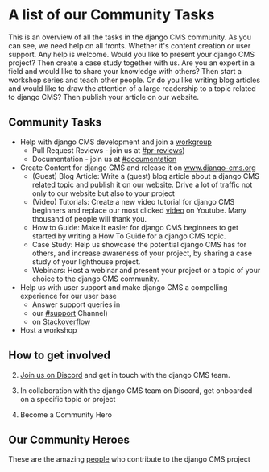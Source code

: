 # A list of our Community Tasks

This is an overview of all the tasks in the django CMS community. As you can see, we need help on all fronts. Whether it's content creation or user support. Any help is welcome. Would you like to present your django CMS project? Then create a case study together with us. Are you an expert in a field and would like to share your knowledge with others? Then start a workshop series and teach other people. Or do you like writing blog articles and would like to draw the attention of a large readership to a topic related to django CMS? Then publish your article on our website. 

## Community Tasks 

- Help with django CMS development and join a [workgroup](/contributions/work-groups.md)
  - Pull Request Reviews - join us at [#pr-reviews](https://discord-pr-review-channel.django-cms.org)) 
  - Documentation - join us at [#documentation](https://discord-docs-channel.django-cms.org)
- Create Content for django CMS and release it on www.django-cms.org
  - (Guest) Blog Article: Write a (guest) blog article about a django CMS related topic and publish it on our website. Drive a lot of traffic not only to our website but also to your project
  - (Video) Tutorials: Create a new video tutorial for django CMS beginners and replace our most clicked [video](https://www.youtube.com/watch?v=NbsRVfLCE1U&feature=youtu.be) on Youtube. Many thousand of people will thank you.
  - How to Guide: Make it easier for django CMS beginners to get started by writing a How To Guide for a django CMS topic.  
  - Case Study: Help us showcase the potential django CMS has for others, and increase awareness of your project, by sharing a case study of your lighthouse project.
  - Webinars: Host a webinar and present your project or a topic of your choice to the django CMS community. 
- Help us with user support and make django CMS a compelling experience for our user base
  -  Answer support queries in 
    - our [#support](https://discord-support-channel.django-cms.org) Channel)
    - on [Stackoverflow ](https://stackoverflow.com/questions/tagged/django-cms)
- Host a workshop 

## How to get involved

2. [Join us on Discord](https://discord-main-channel.django-cms.org) and get in touch with the django CMS team.

3. In collaboration with the django CMS team on Discord, get onboarded on a specific topic or project

4. Become a Community Hero

## Our Community Heroes

These are the amazing [people](https://www.django-cms.org/en/community/community-heroes/) who contribute to the django CMS project


